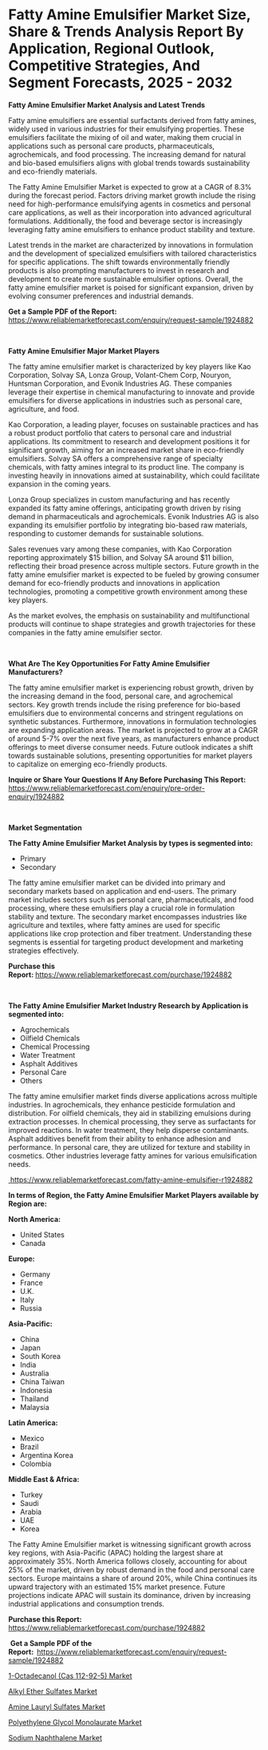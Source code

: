 <p><h1>Fatty Amine Emulsifier Market Size, Share & Trends Analysis Report By Application, Regional Outlook, Competitive Strategies, And Segment Forecasts, 2025 - 2032</h1></p><p><strong>Fatty Amine Emulsifier Market Analysis and Latest Trends</strong></p>
<p><p>Fatty amine emulsifiers are essential surfactants derived from fatty amines, widely used in various industries for their emulsifying properties. These emulsifiers facilitate the mixing of oil and water, making them crucial in applications such as personal care products, pharmaceuticals, agrochemicals, and food processing. The increasing demand for natural and bio-based emulsifiers aligns with global trends towards sustainability and eco-friendly materials.</p><p>The Fatty Amine Emulsifier Market is expected to grow at a CAGR of 8.3% during the forecast period. Factors driving market growth include the rising need for high-performance emulsifying agents in cosmetics and personal care applications, as well as their incorporation into advanced agricultural formulations. Additionally, the food and beverage sector is increasingly leveraging fatty amine emulsifiers to enhance product stability and texture.</p><p>Latest trends in the market are characterized by innovations in formulation and the development of specialized emulsifiers with tailored characteristics for specific applications. The shift towards environmentally friendly products is also prompting manufacturers to invest in research and development to create more sustainable emulsifier options. Overall, the fatty amine emulsifier market is poised for significant expansion, driven by evolving consumer preferences and industrial demands.</p></p>
<p><strong>Get a Sample PDF of the Report:&nbsp;</strong> <a href="https://www.reliablemarketforecast.com/enquiry/request-sample/1924882?utm_campaign=1141&utm_medium=2&utm_source=Github&utm_content=ia&utm_term=28032025&utm_id=fatty-amine-emulsifier">https://www.reliablemarketforecast.com/enquiry/request-sample/1924882</a></p>
<p>&nbsp;</p>
<p><strong>Fatty Amine Emulsifier Major Market Players</strong></p>
<p><p>The fatty amine emulsifier market is characterized by key players like Kao Corporation, Solvay SA, Lonza Group, Volant-Chem Corp, Nouryon, Huntsman Corporation, and Evonik Industries AG. These companies leverage their expertise in chemical manufacturing to innovate and provide emulsifiers for diverse applications in industries such as personal care, agriculture, and food.</p><p>Kao Corporation, a leading player, focuses on sustainable practices and has a robust product portfolio that caters to personal care and industrial applications. Its commitment to research and development positions it for significant growth, aiming for an increased market share in eco-friendly emulsifiers. Solvay SA offers a comprehensive range of specialty chemicals, with fatty amines integral to its product line. The company is investing heavily in innovations aimed at sustainability, which could facilitate expansion in the coming years.</p><p>Lonza Group specializes in custom manufacturing and has recently expanded its fatty amine offerings, anticipating growth driven by rising demand in pharmaceuticals and agrochemicals. Evonik Industries AG is also expanding its emulsifier portfolio by integrating bio-based raw materials, responding to customer demands for sustainable solutions. </p><p>Sales revenues vary among these companies, with Kao Corporation reporting approximately $15 billion, and Solvay SA around $11 billion, reflecting their broad presence across multiple sectors. Future growth in the fatty amine emulsifier market is expected to be fueled by growing consumer demand for eco-friendly products and innovations in application technologies, promoting a competitive growth environment among these key players. </p><p>As the market evolves, the emphasis on sustainability and multifunctional products will continue to shape strategies and growth trajectories for these companies in the fatty amine emulsifier sector.</p></p>
<p>&nbsp;</p>
<p><strong>What Are The Key Opportunities For Fatty Amine Emulsifier Manufacturers?</strong></p>
<p><p>The fatty amine emulsifier market is experiencing robust growth, driven by the increasing demand in the food, personal care, and agrochemical sectors. Key growth trends include the rising preference for bio-based emulsifiers due to environmental concerns and stringent regulations on synthetic substances. Furthermore, innovations in formulation technologies are expanding application areas. The market is projected to grow at a CAGR of around 5-7% over the next five years, as manufacturers enhance product offerings to meet diverse consumer needs. Future outlook indicates a shift towards sustainable solutions, presenting opportunities for market players to capitalize on emerging eco-friendly products.</p></p>
<p><strong>Inquire or Share Your Questions If Any Before Purchasing This Report:</strong> <a href="https://www.reliablemarketforecast.com/enquiry/pre-order-enquiry/1924882?utm_campaign=1141&utm_medium=2&utm_source=Github&utm_content=ia&utm_term=28032025&utm_id=fatty-amine-emulsifier">https://www.reliablemarketforecast.com/enquiry/pre-order-enquiry/1924882</a></p>
<p>&nbsp;</p>
<p><strong>Market Segmentation</strong></p>
<p><strong>The Fatty Amine Emulsifier Market Analysis by types is segmented into:</strong></p>
<p><ul><li>Primary</li><li>Secondary</li></ul></p>
<p><p>The fatty amine emulsifier market can be divided into primary and secondary markets based on application and end-users. The primary market includes sectors such as personal care, pharmaceuticals, and food processing, where these emulsifiers play a crucial role in formulation stability and texture. The secondary market encompasses industries like agriculture and textiles, where fatty amines are used for specific applications like crop protection and fiber treatment. Understanding these segments is essential for targeting product development and marketing strategies effectively.</p></p>
<p><strong>Purchase this Report:&nbsp;</strong><a href="https://www.reliablemarketforecast.com/purchase/1924882?utm_campaign=1141&utm_medium=2&utm_source=Github&utm_content=ia&utm_term=28032025&utm_id=fatty-amine-emulsifier">https://www.reliablemarketforecast.com/purchase/1924882</a></p>
<p>&nbsp;</p>
<p><strong>The Fatty Amine Emulsifier Market Industry Research by Application is segmented into:</strong></p>
<p><ul><li>Agrochemicals</li><li>Oilfield Chemicals</li><li>Chemical Processing</li><li>Water Treatment</li><li>Asphalt Additives</li><li>Personal Care</li><li>Others</li></ul></p>
<p><p>The fatty amine emulsifier market finds diverse applications across multiple industries. In agrochemicals, they enhance pesticide formulation and distribution. For oilfield chemicals, they aid in stabilizing emulsions during extraction processes. In chemical processing, they serve as surfactants for improved reactions. In water treatment, they help disperse contaminants. Asphalt additives benefit from their ability to enhance adhesion and performance. In personal care, they are utilized for texture and stability in cosmetics. Other industries leverage fatty amines for various emulsification needs.</p></p>
<p><a href="https://www.reliablemarketforecast.com/fatty-amine-emulsifier-r1924882?utm_campaign=1141&utm_medium=2&utm_source=Github&utm_content=ia&utm_term=28032025&utm_id=fatty-amine-emulsifier">&nbsp;https://www.reliablemarketforecast.com/fatty-amine-emulsifier-r1924882</a></p>
<p><strong>In terms of Region, the Fatty Amine Emulsifier Market Players available by Region are:</strong></p>
<p>
    <p> <strong> North America: </strong>
        <ul>
            <li>United States</li>
            <li>Canada</li>
        </ul>
        </p> 
    <p> <strong> Europe: </strong>
        <ul>
            <li>Germany</li>
            <li>France</li>
            <li>U.K.</li>
            <li>Italy</li>
            <li>Russia</li>
        </ul>
        </p> 
    <p> <strong> Asia-Pacific: </strong>
        <ul>
            <li>China</li>
            <li>Japan</li>
            <li>South Korea</li>
            <li>India</li>
            <li>Australia</li>
            <li>China Taiwan</li>
            <li>Indonesia</li>
            <li>Thailand</li>
            <li>Malaysia</li>
        </ul>
        </p> 
    <p> <strong> Latin America: </strong>
        <ul>
            <li>Mexico</li>
            <li>Brazil</li>
            <li>Argentina Korea</li>
            <li>Colombia</li>
        </ul>
        </p> 
    <p> <strong> Middle East & Africa: </strong>
        <ul>
            <li>Turkey</li>
            <li>Saudi</li>
            <li>Arabia</li>
            <li>UAE</li>
            <li>Korea</li>
        </ul>
    </p>
    </p>
<p><p>The Fatty Amine Emulsifier market is witnessing significant growth across key regions, with Asia-Pacific (APAC) holding the largest share at approximately 35%. North America follows closely, accounting for about 25% of the market, driven by robust demand in the food and personal care sectors. Europe maintains a share of around 20%, while China continues its upward trajectory with an estimated 15% market presence. Future projections indicate APAC will sustain its dominance, driven by increasing industrial applications and consumption trends.</p></p>
<p><strong>Purchase this Report: </strong><a href="https://www.reliablemarketforecast.com/purchase/1924882?utm_campaign=1141&utm_medium=2&utm_source=Github&utm_content=ia&utm_term=28032025&utm_id=fatty-amine-emulsifier">https://www.reliablemarketforecast.com/purchase/1924882</a></p>
<p>&nbsp;<strong>Get a Sample PDF of the Report:&nbsp;&nbsp;</strong><a href="https://www.reliablemarketforecast.com/enquiry/request-sample/1924882?utm_campaign=1141&utm_medium=2&utm_source=Github&utm_content=ia&utm_term=28032025&utm_id=fatty-amine-emulsifier">https://www.reliablemarketforecast.com/enquiry/request-sample/1924882</a></p>
<p><strong></strong></p>
<p><p><a href="https://github.com/motosyuliq/Market-Research-Report-List-1/blob/main/1-octadecanol-cas-112-92-5-market.md?utm_campaign=1141&utm_medium=2&utm_source=Github&utm_content=ia&utm_term=28032025&utm_id=fatty-amine-emulsifier">1-Octadecanol (Cas 112-92-5) Market</a></p><p><a href="https://github.com/thapabylers2/Market-Research-Report-List-1/blob/main/alkyl-ether-sulfates-market.md?utm_campaign=1141&utm_medium=2&utm_source=Github&utm_content=ia&utm_term=28032025&utm_id=fatty-amine-emulsifier">Alkyl Ether Sulfates Market</a></p><p><a href="https://github.com/ryantindyaiz/Market-Research-Report-List-1/blob/main/amine-lauryl-sulfates-market.md?utm_campaign=1141&utm_medium=2&utm_source=Github&utm_content=ia&utm_term=28032025&utm_id=fatty-amine-emulsifier">Amine Lauryl Sulfates Market</a></p><p><a href="https://github.com/lotoahshaiek/Market-Research-Report-List-1/blob/main/polyethylene-glycol-monolaurate-market.md?utm_campaign=1141&utm_medium=2&utm_source=Github&utm_content=ia&utm_term=28032025&utm_id=fatty-amine-emulsifier">Polyethylene Glycol Monolaurate Market</a></p><p><a href="https://github.com/muskoaizahfi/Market-Research-Report-List-1/blob/main/sodium-naphthalene-market.md?utm_campaign=1141&utm_medium=2&utm_source=Github&utm_content=ia&utm_term=28032025&utm_id=fatty-amine-emulsifier">Sodium Naphthalene Market</a></p></p>